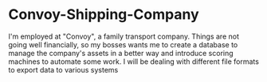 # Convoy-Shipping-Company
I'm employed at "Convoy", a family transport company. Things are not going well financially, so my bosses wants me to create a database to manage the company's assets in a better way and introduce scoring machines to automate some work. I will be dealing with different file formats to export data to various systems
